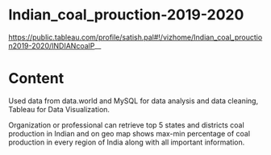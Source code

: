 # Indian_coal_prouction-2019-2020
https://public.tableau.com/profile/satish.pal#!/vizhome/Indian_coal_prouction2019-2020/INDIANcoalP__ 
# Content
Used data from data.world and MySQL for data analysis and data cleaning, Tableau for Data Visualization. 

Organization or professional can retrieve top 5 states and districts coal production in Indian and on geo map shows max-min percentage of coal production in every region of India along with all important information. 
